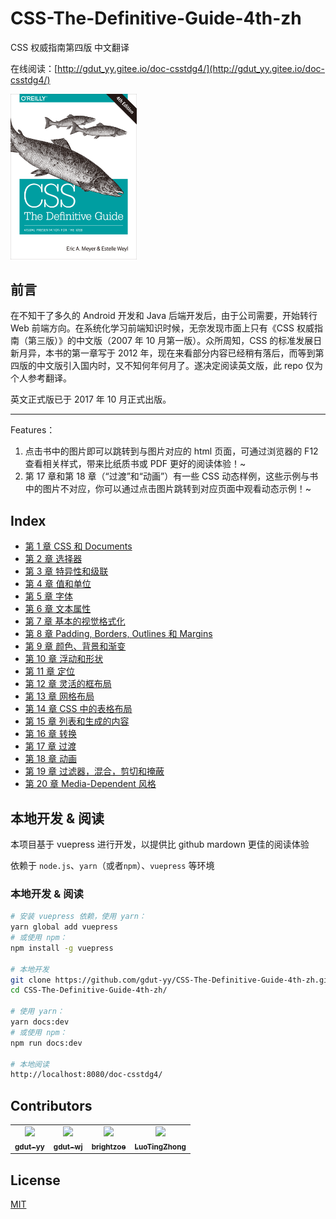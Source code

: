 # CSS-The-Definitive-Guide-4th-zh

CSS 权威指南第四版 中文翻译

在线阅读：[http://gdut_yy.gitee.io/doc-csstdg4/](http://gdut_yy.gitee.io/doc-csstdg4/)

<img src="./docs/cover.png" width=40%>

## 前言

在不知干了多久的 Android 开发和 Java 后端开发后，由于公司需要，开始转行 Web 前端方向。在系统化学习前端知识时候，无奈发现市面上只有《CSS 权威指南（第三版）》的中文版（2007 年 10 月第一版）。众所周知，CSS 的标准发展日新月异，本书的第一章写于 2012 年，现在来看部分内容已经稍有落后，而等到第四版的中文版引入国内时，又不知何年何月了。遂决定阅读英文版，此 repo 仅为个人参考翻译。

英文正式版已于 2017 年 10 月正式出版。

---

Features：

1. 点击书中的图片即可以跳转到与图片对应的 html 页面，可通过浏览器的 F12 查看相关样式，带来比纸质书或 PDF 更好的阅读体验！~
2. 第 17 章和第 18 章（“过渡”和“动画”）有一些 CSS 动态样例，这些示例与书中的图片不对应，你可以通过点击图片跳转到对应页面中观看动态示例！~

## Index

- [第 1 章 CSS 和 Documents](docs/ch1.md)
- [第 2 章 选择器](docs/ch2.md)
- [第 3 章 特异性和级联](docs/ch3.md)
- [第 4 章 值和单位](docs/ch4.md)
- [第 5 章 字体](docs/ch5.md)
- [第 6 章 文本属性](docs/ch6.md)
- [第 7 章 基本的视觉格式化](docs/ch7.md)
- [第 8 章 Padding, Borders, Outlines 和 Margins](docs/ch8.md)
- [第 9 章 颜色、背景和渐变](docs/ch9.md)
- [第 10 章 浮动和形状](docs/ch10.md)
- [第 11 章 定位](docs/ch11.md)
- [第 12 章 灵活的框布局](docs/ch12.md)
- [第 13 章 网格布局](docs/ch13.md)
- [第 14 章 CSS 中的表格布局](docs/ch14.md)
- [第 15 章 列表和生成的内容](docs/ch15.md)
- [第 16 章 转换 ](docs/ch16.md)
- [第 17 章 过渡](docs/ch17.md)
- [第 18 章 动画](docs/ch18.md)
- [第 19 章 过滤器，混合，剪切和掩蔽](docs/ch19.md)
- [第 20 章 Media-Dependent 风格](docs/ch20.md)

## 本地开发 & 阅读

本项目基于 vuepress 进行开发，以提供比 github mardown 更佳的阅读体验

依赖于 `node.js`、`yarn`（或者`npm`）、`vuepress` 等环境

### 本地开发 & 阅读

```sh
# 安装 vuepress 依赖，使用 yarn：
yarn global add vuepress
# 或使用 npm：
npm install -g vuepress

# 本地开发
git clone https://github.com/gdut-yy/CSS-The-Definitive-Guide-4th-zh.git
cd CSS-The-Definitive-Guide-4th-zh/

# 使用 yarn：
yarn docs:dev
# 或使用 npm：
npm run docs:dev

# 本地阅读
http://localhost:8080/doc-csstdg4/
```

## Contributors

<table>
  <tr>
    <td align="center"><a href="https://gdut-yy.github.io/"><img src="https://avatars2.githubusercontent.com/u/33390928?s=460&v=4" width="100px;" /><br /><sub><b>gdut-yy</b></sub></a><br /></td>
    <td align="center"><a href="https://github.com/gdut-wj"><img src="https://avatars3.githubusercontent.com/u/38821031?s=460&v=4" width="100px;" /><br /><sub><b>gdut-wj</b></sub></a><br /></td>
    <td align="center"><a href="https://github.com/brightzoe"><img src="https://avatars2.githubusercontent.com/u/17716768?s=400&v=4" width="100px;" /><br /><sub><b>brightzoe</b></sub></a><br /></td>
    <td align="center"><a href="https://github.com/PID000"><img src="https://avatars1.githubusercontent.com/u/32430186?s=400&v=4" width="100px;" /><br /><sub><b>LuoTingZhong</b></sub></a><br /></td>
  </tr>
</table>

## License

[MIT](https://github.com/gdut-yy/CSS-The-Definitive-Guide-4th-zh/blob/master/LICENSE)
